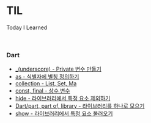 # TIL
 Today I Learned

<br>

### Dart
- [_(underscore) - Private 변수 만들기](Dart/_(underscore)%20-%20Private%20변수를%20만드는%20법.md)
- [as - 식별자에 별칭 정의하기](Dart/as%20-%20식별자에%20별칭%20정의하기.md)
- [collection - List, Set, Ma](Dart/collection%20-%20List,%20Set,%20Map.md)
- [const, final - 상수 변수](Dart/const,%20final%20-%20상수%20변수.md)
- [hide - 라이브러리에서 특정 요소 제외하기](Dart/hide%20-%20라이브러리에서%20특정%20요소%20제외하기.md)
- [Dart/part, part of, library - 라이브러리를 하나로 모으기](Dart/part,%20part%20of,%20library%20-%20라이브러리를%20하나로%20모으기.md)
- [show - 라이브러리에서 특정 요소 불러오기](Dart/show%20-%20라이브러리에서%20특정%20요소%20불러오기.md)